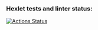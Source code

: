 ### Hexlet tests and linter status:
[![Actions Status](https://github.com/GKoil/frontend-project-lvl3/workflows/hexlet-check/badge.svg)](https://github.com/GKoil/frontend-project-lvl3/actions)